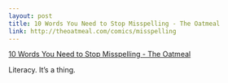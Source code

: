 ```yaml
--- 
layout: post
title: 10 Words You Need to Stop Misspelling - The Oatmeal
link: http://theoatmeal.com/comics/misspelling
---
```

<a href="http://theoatmeal.com/comics/misspelling">10 Words You
Need to Stop Misspelling - The Oatmeal</a>

<p>Literacy. It’s a thing.</p>
